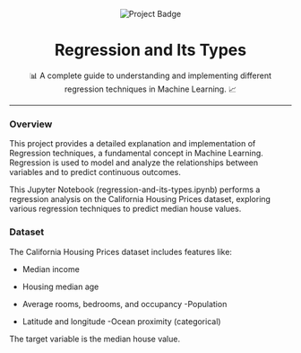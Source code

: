 
<p align="center">
  <img src="https://img.shields.io/badge/Project-Regression%20and%20Its%20Types-blue?style=for-the-badge" alt="Project Badge"/>
</p>

<h1 align="center">Regression and Its Types</h1>

<p align="center">
  📊 A complete guide to understanding and implementing different regression techniques in Machine Learning. 📈
</p>

---

### Overview

This project provides a detailed explanation and implementation of Regression techniques, a fundamental concept in Machine Learning.
Regression is used to model and analyze the relationships between variables and to predict continuous outcomes.

This Jupyter Notebook (regression-and-its-types.ipynb) performs a regression analysis on the California Housing Prices dataset, exploring various regression techniques to predict median house values.

### Dataset

The California Housing Prices dataset includes features like:
- Median income



- Housing median age
- Average rooms, bedrooms, and occupancy
-Population
- Latitude and longitude
-Ocean proximity (categorical)

The target variable is the median house value.
